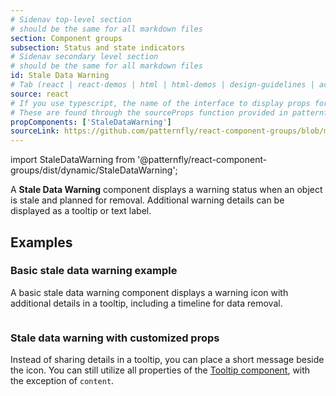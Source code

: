 ```yaml
---
# Sidenav top-level section
# should be the same for all markdown files
section: Component groups
subsection: Status and state indicators
# Sidenav secondary level section
# should be the same for all markdown files
id: Stale Data Warning
# Tab (react | react-demos | html | html-demos | design-guidelines | accessibility)
source: react
# If you use typescript, the name of the interface to display props for
# These are found through the sourceProps function provided in patternfly-docs.source.js
propComponents: ['StaleDataWarning']
sourceLink: https://github.com/patternfly/react-component-groups/blob/main/packages/module/patternfly-docs/content/extensions/component-groups/examples/StaleDataWarning/StaleDataWarning.md
---
```


import StaleDataWarning from '@patternfly/react-component-groups/dist/dynamic/StaleDataWarning';

A **Stale Data Warning** component displays a warning status when an object is stale and planned for removal. Additional warning details can be displayed as a tooltip or text label. 

## Examples

### Basic stale data warning example

A basic stale data warning component displays a warning icon with additional details in a tooltip, including a timeline for data removal. 

```js file="./StaleDataWarningExample.tsx"

```

### Stale data warning with customized props

Instead of sharing details in a tooltip, you can place a short message beside the icon. You can still utilize all properties of the [Tooltip component](/components/tooltip), with the exception of `content`.

```js file="./StaleDataWarningCustomExample.tsx"

```